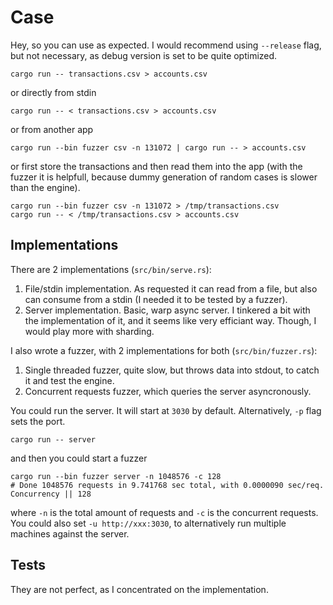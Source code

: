 # Case

Hey, so you can use as expected. I would recommend using `--release` flag, but not necessary, as debug version is set to be quite optimized.
```
cargo run -- transactions.csv > accounts.csv
```
or directly from stdin
```
cargo run -- < transactions.csv > accounts.csv
```
or from another app
```
cargo run --bin fuzzer csv -n 131072 | cargo run -- > accounts.csv
```
or first store the transactions and then read them into the app (with the fuzzer it is helpfull, because dummy generation of random cases is slower than the engine).
```
cargo run --bin fuzzer csv -n 131072 > /tmp/transactions.csv
cargo run -- < /tmp/transactions.csv > accounts.csv
```


## Implementations
There are 2 implementations (`src/bin/serve.rs`):
 1. File/stdin implementation. As requested it can read from a file, but also can consume from a stdin (I needed it to be tested by a fuzzer).
 2. Server implementation. Basic, warp async server. I tinkered a bit with the implementation of it, and it seems like very efficiant way. Though, I would play more with sharding.


I also wrote a fuzzer, with 2 implementations for both (`src/bin/fuzzer.rs`):
 1. Single threaded fuzzer, quite slow, but throws data into stdout, to catch it and test the engine.
 2. Concurrent requests fuzzer, which queries the server asyncronously.


You could run the server. It will start at `3030` by default. Alternatively, `-p` flag sets the port.
```
cargo run -- server
```
and then you could start a fuzzer
```
cargo run --bin fuzzer server -n 1048576 -c 128
# Done 1048576 requests in 9.741768 sec total, with 0.0000090 sec/req. Concurrency || 128
```
where `-n` is the total amount of requests and `-c` is the concurrent requests. You could also set `-u http://xxx:3030`, to alternatively run multiple machines against the server.

## Tests
They are not perfect, as I concentrated on the implementation.



